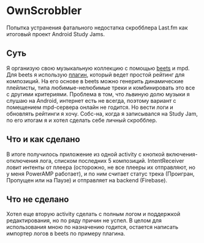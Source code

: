 # OwnScrobbler
Попытка устранения фатального недостатка скробблера Last.fm как итоговый проект Android Study Jams.
## Суть
Я организую свою музыкальную коллекцию с помощью [beets](https://github.com/beetbox/beets) и mpd. 
Для beets я использую [плагин](https://beets.readthedocs.org/en/v1.3.17/plugins/mpdstats.html), который ведет простой рейтинг для композиций.
На его основе в beets можно генерить динамические плейлисты, типа любимые-нелюбимые треки и комбинировать это все с другими критериями. 
Проблема в том, что львиную долю музыки я слушаю на Android, интернет есть не всегда, поэтому вариант с помещением mpd-сервера онлайн не годится. 
Но вести логи и обновлять рейтинги я хочу. Собс-на, когда я записывался на Study Jam, по его итогам я и хотел сделать себе личный скробблер.
## Что и как сделано
В итоге получилось приложение из одной activity c кнопкой включения-отключения лога, списком последних 5 композиций.
IntentReceiver ловит интенты от плеера (осторожно, не все плееры их отправляют, но у меня PowerAMP работает), 
и по ним считает статус трека (Проигран, Пропущен или на Паузе) и отправляет на backend (Firebase).
## Что не сделано
Хотел еще вторую activity сделать с полным логом и поддержкой редактирования, но по ряду причин не успел. 
В целом для использования мною по назначению годится, остается написать импортер логов в beets по примеру плагина. 

